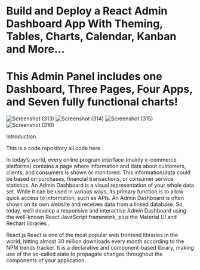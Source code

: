 
# Build and Deploy a React Admin Dashboard App With Theming, Tables, Charts, Calendar, Kanban and More...

# This Admin Panel includes one Dashboard, Three Pages, Four Apps, and Seven fully functional charts!


![Screenshot (313)](https://user-images.githubusercontent.com/105142693/212274273-9a4273ff-3f91-4547-810b-8bf55d4ac617.png)
![Screenshot (314)](https://user-images.githubusercontent.com/105142693/212274282-050b40be-eea4-45a4-9561-50092b249931.png)
![Screenshot (315)](https://user-images.githubusercontent.com/105142693/212274285-7a59661a-a563-433b-b36d-0873252370fd.png)
![Screenshot (316)](https://user-images.githubusercontent.com/105142693/212274893-7d61f671-6f86-4278-b620-468fde04ab85.png)


Introduction

This is a code repository all code here . 


In today’s world, every online program interface (mainly e-commerce platforms) contains a page where information and data about customers, clients, and consumers is shown or monitored. This information/data could be based on purchases, financial transactions, or consumer service statistics. An Admin Dashboard is a visual representation of your whole data set. While it can be used in various ways, its primary function is to allow quick access to information, such as APIs. An Admin Dashboard is often shown on its own website and receives data from a linked database.
So, today, we’ll develop a responsive and interactive Admin Dashboard using the well-known React JavaScript framework, plus the Material UI and Rechart libraries .

React.js
React is one of the most popular web frontend libraries in the world, hitting almost 30 million downloads every month according to the NPM trends tracker. It is a declarative and component-based library, making use of the so-called state to propagate changes throughout the components of your application.
